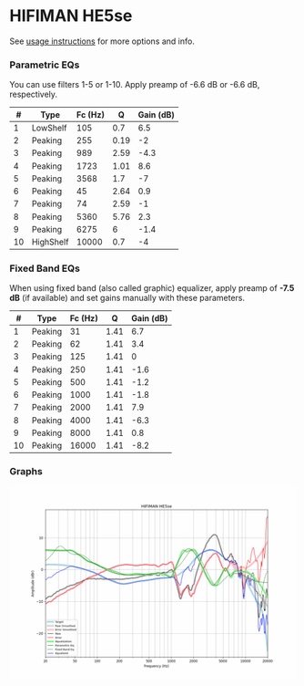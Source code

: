 # HIFIMAN HE5se
See [usage instructions](https://github.com/jaakkopasanen/AutoEq#usage) for more options and info.

### Parametric EQs
You can use filters 1-5 or 1-10. Apply preamp of -6.6 dB or -6.6 dB, respectively.

|   # | Type      |   Fc (Hz) |    Q |   Gain (dB) |
|-----|-----------|-----------|------|-------------|
|   1 | LowShelf  |       105 | 0.7  |         6.5 |
|   2 | Peaking   |       255 | 0.19 |        -2   |
|   3 | Peaking   |       989 | 2.59 |        -4.3 |
|   4 | Peaking   |      1723 | 1.01 |         8.6 |
|   5 | Peaking   |      3568 | 1.7  |        -7   |
|   6 | Peaking   |        45 | 2.64 |         0.9 |
|   7 | Peaking   |        74 | 2.59 |        -1   |
|   8 | Peaking   |      5360 | 5.76 |         2.3 |
|   9 | Peaking   |      6275 | 6    |        -1.4 |
|  10 | HighShelf |     10000 | 0.7  |        -4   |

### Fixed Band EQs
When using fixed band (also called graphic) equalizer, apply preamp of **-7.5 dB** (if available) and set gains manually with these parameters.

|   # | Type    |   Fc (Hz) |    Q |   Gain (dB) |
|-----|---------|-----------|------|-------------|
|   1 | Peaking |        31 | 1.41 |         6.7 |
|   2 | Peaking |        62 | 1.41 |         3.4 |
|   3 | Peaking |       125 | 1.41 |         0   |
|   4 | Peaking |       250 | 1.41 |        -1.6 |
|   5 | Peaking |       500 | 1.41 |        -1.2 |
|   6 | Peaking |      1000 | 1.41 |        -1.8 |
|   7 | Peaking |      2000 | 1.41 |         7.9 |
|   8 | Peaking |      4000 | 1.41 |        -6.3 |
|   9 | Peaking |      8000 | 1.41 |         0.8 |
|  10 | Peaking |     16000 | 1.41 |        -8.2 |

### Graphs
![](./HIFIMAN%20HE5se.png)
